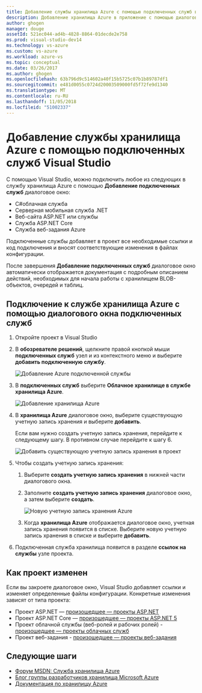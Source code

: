 ```yaml
---
title: Добавление службы хранилища Azure с помощью подключенных служб в Visual Studio | Документация Майкрософт
description: Добавление хранилища Azure в приложение с помощью диалогового окна добавления подключенных служб Visual Studio
author: ghogen
manager: douge
assetId: 521ec044-ad4b-4828-8864-01decde2e758
ms.prod: visual-studio-dev14
ms.technology: vs-azure
ms.custom: vs-azure
ms.workload: azure-vs
ms.topic: conceptual
ms.date: 03/26/2017
ms.author: ghogen
ms.openlocfilehash: 63b796d9c514602a40f15b5725c07b1b89787df1
ms.sourcegitcommit: e481d0055c0724d20003509000fd5f72fe9d1340
ms.translationtype: MT
ms.contentlocale: ru-RU
ms.lasthandoff: 11/05/2018
ms.locfileid: "51002337"
---
```

# <a name="adding-azure-storage-by-using-visual-studio-connected-services"></a>Добавление службы хранилища Azure с помощью подключенных служб Visual Studio
С помощью Visual Studio, можно подключить любое из следующих в службу хранилища Azure с помощью **Добавление подключенных служб** диалоговое окно:

- C#облачная служба
- Серверная мобильная служба .NET
- Веб-сайта ASP.NET или службы
- Служба ASP.NET Core
- Служба веб-задания Azure 

Подключенные службы добавляет в проект все необходимые ссылки и код подключения и вносят соответствующие изменения в файлах конфигурации. 

После завершения **Добавление подключенных служб** диалоговое окно автоматически отображается документация с подробным описанием действий, необходимых для начала работы с хранилищем BLOB-объектов, очередей и таблиц.

## <a name="connect-to-azure-storage-using-the-connected-services-dialog"></a>Подключение к службе хранилища Azure с помощью диалогового окна подключенных служб
1. Откройте проект в Visual Studio

1. В **обозревателе решений**, щелкните правой кнопкой мыши **подключенных служб** узел и из контекстного меню и выберите **добавить подключенную службу**.
   
    ![Добавление Azure подключенной службы](./media/vs-azure-tools-connected-services-storage/IC796702.png)

1. В **подключенных служб** выберите **Облачное хранилище в службе хранилища Azure**.
   
    ![Добавление хранилища Azure](./media/vs-azure-tools-connected-services-storage/add-azure-storage.png)

1. В **хранилища Azure** диалоговое окно, выберите существующую учетную запись хранения и выберите **добавить**.
   
    Если вам нужно создать учетную запись хранения, перейдите к следующему шагу. В противном случае перейдите к шагу 6.
    
    ![Добавить существующую учетную запись хранения в проект](./media/vs-azure-tools-connected-services-storage/select-azure-storage-account.png)

1. Чтобы создать учетную запись хранения: 
   
   1. Выберите **создать учетную запись хранения** в нижней части диалогового окна.

   1. Заполните **создать учетную запись хранения** диалоговое окно, а затем выберите **создать**.
      
       ![Новую учетную запись хранения Azure](./media/vs-azure-tools-connected-services-storage/create-storage-account.png)
      
   1. Когда **хранилища Azure** отображается диалоговое окно, учетная запись хранения появится в списке. Выберите новую учетную запись хранения в списке и выберите **добавить**.

1. Подключенная служба хранилища появится в разделе **ссылок на службы** узле проекта.
   
## <a name="how-your-project-is-modified"></a>Как проект изменен
Если вы закроете диалоговое окно, Visual Studio добавляет ссылки и изменяет определенные файлы конфигурации. Конкретные изменения зависят от типа проекта: 

- Проект ASP.NET — [произошедшее — проекты ASP.NET](http://go.microsoft.com/fwlink/p/?LinkId=513126)
- Проект ASP.NET Core — [произошедшее — проекты ASP.NET 5](http://go.microsoft.com/fwlink/p/?LinkId=513124) 
- Проект облачной службы (веб-ролей и рабочих ролей) - [произошедшее — проекты облачных служб](http://go.microsoft.com/fwlink/p/?LinkId=516965)
- Проект веб-задания - [произошедшее — проекты веб-задания](/azure/visual-studio/vs-storage-webjobs-what-happened)

## <a name="next-steps"></a>Следующие шаги
- [Форум MSDN: Служба хранилища Azure](https://social.msdn.microsoft.com/forums/azure/home?forum=windowsazuredata)
- [Блог группы разработчиков хранилища Microsoft Azure](http://blogs.msdn.com/b/windowsazurestorage/)
- [Документация по хранилищу Azure](https://docs.microsoft.com/azure/storage/)
